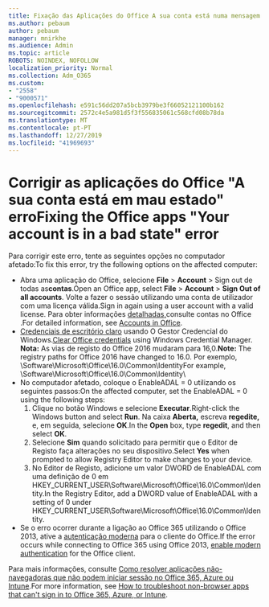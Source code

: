 ```yaml
---
title: Fixação das Aplicações do Office A sua conta está numa mensagem de mau estado
ms.author: pebaum
author: pebaum
manager: mnirkhe
ms.audience: Admin
ms.topic: article
ROBOTS: NOINDEX, NOFOLLOW
localization_priority: Normal
ms.collection: Adm_O365
ms.custom:
- "2558"
- "9000571"
ms.openlocfilehash: e591c56dd207a5bcb3979be3f66052121100b162
ms.sourcegitcommit: 2572c4e5a981d5f3f556835061c568cfd08b78da
ms.translationtype: MT
ms.contentlocale: pt-PT
ms.lasthandoff: 12/27/2019
ms.locfileid: "41969693"
---
```

# <a name="fixing-the-office-apps-your-account-is-in-a-bad-state-error"></a><span data-ttu-id="7e663-102">Corrigir as aplicações do Office "A sua conta está em mau estado" erro</span><span class="sxs-lookup"><span data-stu-id="7e663-102">Fixing the Office apps "Your account is in a bad state" error</span></span>

<span data-ttu-id="7e663-103">Para corrigir este erro, tente as seguintes opções no computador afetado:</span><span class="sxs-lookup"><span data-stu-id="7e663-103">To fix this error, try the following options on the affected computer:</span></span>

- <span data-ttu-id="7e663-104">Abra uma aplicação do Office, selecione **File** > **Account** > Sign out de todas as**contas**.</span><span class="sxs-lookup"><span data-stu-id="7e663-104">Open an Office app, select **File** > **Account** > **Sign Out of all accounts**.</span></span> <span data-ttu-id="7e663-105">Volte a fazer o sessão utilizando uma conta de utilizador com uma licença válida.</span><span class="sxs-lookup"><span data-stu-id="7e663-105">Sign in again using a user account with a valid license.</span></span> <span data-ttu-id="7e663-106">Para obter informações [detalhadas,](https://support.office.com/article/accounts-in-office-628ea040-f265-49de-b986-be09c3ebf8a9)consulte contas no Office .</span><span class="sxs-lookup"><span data-stu-id="7e663-106">For detailed information, see [Accounts in Office](https://support.office.com/article/accounts-in-office-628ea040-f265-49de-b986-be09c3ebf8a9).</span></span>
- <span data-ttu-id="7e663-107">[Credenciais de escritório claro](https://docs.microsoft.com/office/troubleshoot/error-messages/another-account-already-signed-in#step-3-clear-cached-credentials-on-the-computer) usando O Gestor Credencial do Windows.</span><span class="sxs-lookup"><span data-stu-id="7e663-107">[Clear Office credentials](https://docs.microsoft.com/office/troubleshoot/error-messages/another-account-already-signed-in#step-3-clear-cached-credentials-on-the-computer) using Windows Credential Manager.</span></span><br>
  <span data-ttu-id="7e663-108">**Nota:** As vias de registo do Office 2016 mudaram para 16,0.</span><span class="sxs-lookup"><span data-stu-id="7e663-108">**Note:** The registry paths for Office 2016 have changed to 16.0.</span></span> <span data-ttu-id="7e663-109">Por exemplo, \Software\Microsoft\Office\16.0\Common\Identity</span><span class="sxs-lookup"><span data-stu-id="7e663-109">For example, \Software\Microsoft\Office\16.0\Common\Identity</span></span>\
- <span data-ttu-id="7e663-110">No computador afetado, coloque o EnableADAL = 0 utilizando os seguintes passos:</span><span class="sxs-lookup"><span data-stu-id="7e663-110">On the affected computer, set the EnableADAL = 0 using the following steps:</span></span>  
     1. <span data-ttu-id="7e663-111">Clique no botão Windows e selecione **Executar**.</span><span class="sxs-lookup"><span data-stu-id="7e663-111">Right-click the Windows button and select **Run**.</span></span> <span data-ttu-id="7e663-112">Na caixa **Aberta,** escreva **regedite,** e, em seguida, selecione **OK**.</span><span class="sxs-lookup"><span data-stu-id="7e663-112">In the **Open** box, type **regedit**, and then select **OK**.</span></span>
     2. <span data-ttu-id="7e663-113">Selecione **Sim** quando solicitado para permitir que o Editor de Registo faça alterações no seu dispositivo.</span><span class="sxs-lookup"><span data-stu-id="7e663-113">Select **Yes** when prompted to allow Registry Editor to make changes to your device.</span></span>
    3. <span data-ttu-id="7e663-114">No Editor de Registo, adicione um valor DWORD de EnableADAL com uma definição de 0 em HKEY_CURRENT_USER\Software\Microsoft\Office\16.0\Common\Identity.</span><span class="sxs-lookup"><span data-stu-id="7e663-114">In the Registry Editor, add a DWORD value of EnableADAL with a setting of 0 under HKEY_CURRENT_USER\Software\Microsoft\Office\16.0\Common\Identity.</span></span>
- <span data-ttu-id="7e663-115">Se o erro ocorrer durante a ligação ao Office 365 utilizando o Office 2013, ative a [autenticação moderna](https://docs.microsoft.com/office365/admin/security-and-compliance/enable-modern-authentication) para o cliente do Office.</span><span class="sxs-lookup"><span data-stu-id="7e663-115">If the error occurs while connecting to Office 365 using Office 2013, [enable modern authentication](https://docs.microsoft.com/office365/admin/security-and-compliance/enable-modern-authentication) for the Office client.</span></span>

<span data-ttu-id="7e663-116">Para mais informações, consulte [Como resolver aplicações não-navegadoras que não podem iniciar sessão no Office 365, Azure ou Intune](https://support.office.com/article/how-to-troubleshoot-non-browser-apps-that-can-t-sign-in-to-office-365-azure-or-intune-3ba1b268-66f6-462c-b0e5-070f5c2603c1).</span><span class="sxs-lookup"><span data-stu-id="7e663-116">For more information, see [How to troubleshoot non-browser apps that can't sign in to Office 365, Azure, or Intune](https://support.office.com/article/how-to-troubleshoot-non-browser-apps-that-can-t-sign-in-to-office-365-azure-or-intune-3ba1b268-66f6-462c-b0e5-070f5c2603c1).</span></span>

